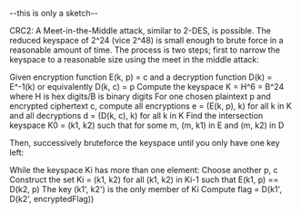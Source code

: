 --this is only a sketch--

CRC2:  A Meet-in-the-Middle attack, similar to 2-DES, is possible.
The reduced keyspace of 2^24 (vice 2^48) is small enough to brute
force in a reasonable amount of time.  The process is two steps;
first to narrow the keyspace to a reasonable size using the meet in
the middle attack:

Given encryption function E(k, p) = c and a decryption function 
D(k) = E^-1(k) or equivalently D(k, c) = p
Compute the keyspace K = H^6 = B^24 where H is hex digits/B is 
binary digits
For one chosen plaintext p and encrypted ciphertext c,
compute all encryptions e = (E(k, p), k) for all k in K and all
decryptions d = (D(k, c), k) for all k in K
Find the intersection keyspace K0 = (k1, k2) such that for some m, 
(m, k1) in E and (m, k2) in D

Then, successively bruteforce the keyspace until you only have one key left:

While the keyspace Ki has more than one element:
Choose another p, c
Construct the set Ki = (k1, k2) for all (k1, k2) in Ki-1 such that
E(k1, p) == D(k2, p)
The key (k1', k2') is the only member of Ki
Compute flag = D(k1', D(k2', encryptedFlag))

